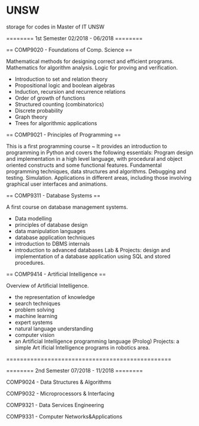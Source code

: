 # UNSW
storage for codes in Master of IT UNSW

======== 1st Semester 02/2018 - 06/2018 ========


== COMP9020 - Foundations of Comp. Science ==

  Mathematical methods for designing correct and efficient programs. Mathematics for algorithm analysis. Logic for proving and verification.
  * Introduction to set and relation theory
  * Propositional logic and boolean algebras
  * Induction, recursion and recurrence relations
  * Order of growth of functions
  * Structured counting (combinatorics)
  * Discrete probability
  * Graph theory
  * Trees for algorithmic applications

== COMP9021 - Principles of Programming ==

  This is a first programming course ~
  It provides an introduction to programming in Python and covers the following essentials:
  Program design and implementation in a high level language, with procedural and object oriented constructs and some functional features. 
  Fundamental programming techniques, data structures and algorithms. 
  Debugging and testing. Simulation. Applications in different areas, including those involving graphical user interfaces and animations.

== COMP9311 - Database Systems ==

A first course on database management systems. 
  * Data modelling
  * principles of database design
  * data manipulation languages
  * database application techniques
  * introduction to DBMS internals
  * introduction to advanced databases 
Lab & Projects: design and implementation of a database application using SQL and stored procedures.

== COMP9414 - Artificial Intelligence ==

Overview of Artificial Intelligence. 
  * the representation of knowledge
  * search techniques 
  * problem solving 
  * machine learning
  * expert systems
  * natural language understanding
  * computer vision
  * an Artificial Intelligence programming language (Prolog)
Projects: a simple Art ificial Intelligence programs in robotics area.

================================================


======== 2nd Semester 07/2018 - 11/2018 ========

COMP9024 - Data Structures & Algorithms 

COMP9032 - Microprocessors & Interfacing 

COMP9321 - Data Services Engineering 

COMP9331 - Computer Networks&Applications

